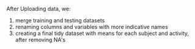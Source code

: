 After Uploading data, we:

1. merge training and testing datasets
2. renaming columns and variables with more indicative names
3. creating a final tidy dataset with means for each subject and activity, after removing NA's